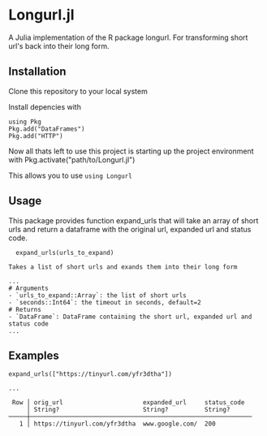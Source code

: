 # Longurl.jl
 A Julia implementation of the R package longurl. For transforming short url's back into their long form. 
 
## Installation

Clone this repository to your local system

Install depencies with

```
using Pkg
Pkg.add("DataFrames")
Pkg.add("HTTP")
```

Now all thats left to use this project is starting up the project environment with Pkg.activate("path/to/Longurl.jl")

This allows you to use ```using Longurl```

## Usage

This package provides function expand_urls that will take an array of short urls and return a dataframe with the original url, expanded url and status code. 

```
  expand_urls(urls_to_expand)
  
Takes a list of short urls and exands them into their long form

...
# Arguments
- `urls_to_expand::Array`: the list of short urls
- `seconds::Int64`: the timeout in seconds, default=2
# Returns
- `DataFrame`: DataFrame containing the short url, expanded url and status code
...
```

## Examples

```
expand_urls(["https://tinyurl.com/yfr3dtha"])

...

 Row │ orig_url                      expanded_url     status_code
     │ String?                       String?          String?          
─────┼─────────────────────────────────────────────────────────────
   1 │ https://tinyurl.com/yfr3dtha  www.google.com/  200

```
